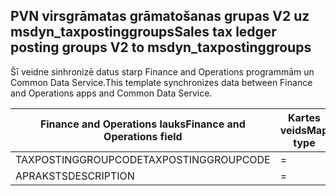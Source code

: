 ## <a name="sales-tax-ledger-posting-groups-v2-to-msdyn_taxpostinggroups"></a><span data-ttu-id="c0316-101">PVN virsgrāmatas grāmatošanas grupas V2 uz msdyn_taxpostinggroups</span><span class="sxs-lookup"><span data-stu-id="c0316-101">Sales tax ledger posting groups V2 to msdyn_taxpostinggroups</span></span>

<span data-ttu-id="c0316-102">Šī veidne sinhronizē datus starp Finance and Operations programmām un Common Data Service.</span><span class="sxs-lookup"><span data-stu-id="c0316-102">This template synchronizes data between Finance and Operations apps and Common Data Service.</span></span>

<span data-ttu-id="c0316-103">Finance and Operations lauks</span><span class="sxs-lookup"><span data-stu-id="c0316-103">Finance and Operations field</span></span> | <span data-ttu-id="c0316-104">Kartes veids</span><span class="sxs-lookup"><span data-stu-id="c0316-104">Map type</span></span> | <span data-ttu-id="c0316-105">Cits Dynamics 365 lauks</span><span class="sxs-lookup"><span data-stu-id="c0316-105">Other Dynamics 365 field</span></span> | <span data-ttu-id="c0316-106">Noklusējuma vērtība</span><span class="sxs-lookup"><span data-stu-id="c0316-106">Default value</span></span>
---|---|---|---
<span data-ttu-id="c0316-107">TAXPOSTINGGROUPCODE</span><span class="sxs-lookup"><span data-stu-id="c0316-107">TAXPOSTINGGROUPCODE</span></span> | = | <span data-ttu-id="c0316-108">msdyn_name</span><span class="sxs-lookup"><span data-stu-id="c0316-108">msdyn_name</span></span> | 
<span data-ttu-id="c0316-109">APRAKSTS</span><span class="sxs-lookup"><span data-stu-id="c0316-109">DESCRIPTION</span></span> | = | <span data-ttu-id="c0316-110">msdyn_description</span><span class="sxs-lookup"><span data-stu-id="c0316-110">msdyn_description</span></span> | 
